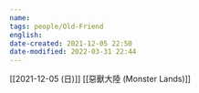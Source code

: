 ```yaml
---
name:
tags: people/Old-Friend 
english: 
date-created: 2021-12-05 22:50
date-modified: 2022-03-31 22:44
---
```




[[2021-12-05 (日)]] [[惡獸大陸 (Monster Lands)]]
